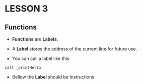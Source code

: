 # LESSON 3

## Functions
- **Functions** are **Labels**. 

- A **Label** stores the address of the current line for future use.

- You can call a label like this
```assemply
call _printHello
```

- Bellow the **Label** should be Instructions
